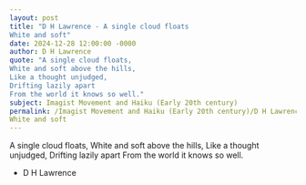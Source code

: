```yaml
---
layout: post
title: "D H Lawrence - A single cloud floats 
White and soft"
date: 2024-12-28 12:00:00 -0000
author: D H Lawrence
quote: "A single cloud floats, 
White and soft above the hills,
Like a thought unjudged,
Drifting lazily apart
From the world it knows so well."
subject: Imagist Movement and Haiku (Early 20th century)
permalink: /Imagist Movement and Haiku (Early 20th century)/D H Lawrence/D H Lawrence - A single cloud floats 
White and soft
---
```


A single cloud floats, 
White and soft above the hills,
Like a thought unjudged,
Drifting lazily apart
From the world it knows so well.

- D H Lawrence
